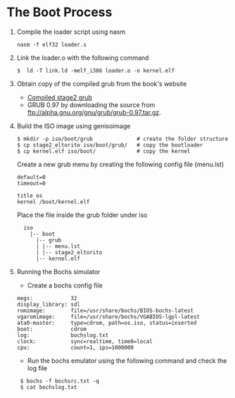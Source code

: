 # The Boot Process

1. Compile the loader script using nasm
    ```
    nasm -f elf32 loader.s
    ```

2. Link the loader.o with the following command

    ```
    $  ld -T link.ld -melf_i386 loader.o -o kernel.elf

    ```
3. Obtain copy of the compiled grub from the book's website
    - [Comoiled stage2 grub](http://littleosbook.github.com/files/stage2_eltorito.)
    - GRUB 0.97 by downloading the source from ftp://alpha.gnu.org/gnu/grub/grub-0.97.tar.gz. 
    
4. Build the ISO image using genisoimage

    ```
    $ mkdir -p iso/boot/grub              # create the folder structure
    $ cp stage2_eltorito iso/boot/grub/   # copy the bootloader
    $ cp kernel.elf iso/boot/             # copy the kernel
    ```
    Create a new grub menu by creating the following config file (menu.lst)

    ```
    default=0
    timeout=0

    title os
    kernel /boot/kernel.elf
    ```
    Place the file inside the grub folder under iso
 
    ```
      iso
        |-- boot
          |-- grub
          | |-- menu.lst
          | |-- stage2_eltorito
          |-- kernel.elf
     ```
 
 5. Running the Bochs simulator
    - Create a bochs config file
    ```
    megs:            32
    display_library: sdl
    romimage:        file=/usr/share/bochs/BIOS-bochs-latest
    vgaromimage:     file=/usr/share/bochs/VGABIOS-lgpl-latest
    ata0-master:     type=cdrom, path=os.iso, status=inserted
    boot:            cdrom
    log:             bochslog.txt
    clock:           sync=realtime, time0=local
    cpu:             count=1, ips=1000000
    
    ```
    - Run the bochs emulator using the following command and check the log file 
    
    ```
     $ bochs -f bochsrc.txt -q
     $ cat bochslog.txt
    ```
    

     
 
 
